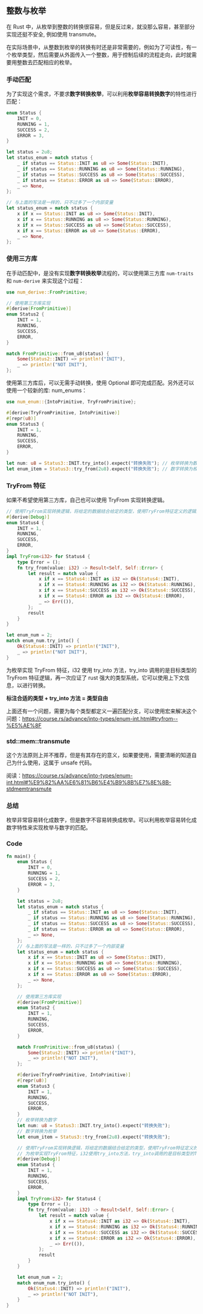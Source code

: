 ## 整数与枚举

在 Rust 中，从枚举到整数的转换很容易，但是反过来，就没那么容易，甚至部分实现还挺不安全, 例如使用 transmute。

在实际场景中，从整数到枚举的转换有时还是非常需要的，例如为了可读性，有一个枚举类型，然后需要从外面传入一个整数，用于控制后续的流程走向，此时就需要用整数去匹配相应的枚举。

### 手动匹配

为了实现这个需求，不要求**数字转换枚举**，可以利用**枚举容易转换数字**的特性进行匹配：

```rust
enum Status {
    INIT = 0,
    RUNNING = 1,
    SUCCESS = 2,
    ERROR = 3,
}

let status = 2u8;
let status_enum = match status {
    _ if status == Status::INIT as u8 => Some(Status::INIT),
    _ if status == Status::RUNNING as u8 => Some(Status::RUNNING),
    _ if status == Status::SUCCESS as u8 => Some(Status::SUCCESS),
    _ if status == Status::ERROR as u8 => Some(Status::ERROR),
    _ => None,
};

// 与上面的写法是一样的，只不过多了一个内部变量
let status_enum = match status {
    x if x == Status::INIT as u8 => Some(Status::INIT),
    x if x == Status::RUNNING as u8 => Some(Status::RUNNING),
    x if x == Status::SUCCESS as u8 => Some(Status::SUCCESS),
    x if x == Status::ERROR as u8 => Some(Status::ERROR),
    _ => None,
};
```

### 使用三方库

在手动匹配中，是没有实现**数字转换枚举**流程的，可以使用第三方库 `num-traits` 和 `num-derive` 来实现这个过程：

```rust
use num_derive::FromPrimitive;

// 使用第三方库实现
#[derive(FromPrimitive)]
enum Status2 {
    INIT = 1,
    RUNNING,
    SUCCESS,
    ERROR,
}

match FromPrimitive::from_u8(status) {
    Some(Status2::INIT) => println!("INIT"),
    _ => println!("NOT INIT"),
};
```

使用第三方库后，可以无需手动转换，使用 Optional 即可完成匹配。另外还可以使用一个较新的库: num_enums：

```rust
use num_enum::{IntoPrimitive, TryFromPrimitive};

#[derive(TryFromPrimitive, IntoPrimitive)]
#[repr(u8)]
enum Status3 {
    INIT = 1,
    RUNNING,
    SUCCESS,
    ERROR,
}

let num: u8 = Status3::INIT.try_into().expect("转换失败"); // 枚举转换为数字
let enum_item = Status3::try_from(2u8).expect("转换失败"); // 数字转换为枚举
```

### TryFrom 特征

如果不希望使用第三方库，自己也可以使用 TryFrom 实现转换逻辑。

```rust
// 使用TryFrom实现转换逻辑，将给定的数据结合给定的类型，使用TryFrom特征定义的逻辑进行转换
#[derive(Debug)]
enum Status4 {
    INIT = 1,
    RUNNING,
    SUCCESS,
    ERROR,
}
impl TryFrom<i32> for Status4 {
    type Error = ();
    fn try_from(value: i32) -> Result<Self, Self::Error> {
        let result = match value {
            x if x == Status4::INIT as i32 => Ok(Status4::INIT),
            x if x == Status4::RUNNING as i32 => Ok(Status4::RUNNING),
            x if x == Status4::SUCCESS as i32 => Ok(Status4::SUCCESS),
            x if x == Status4::ERROR as i32 => Ok(Status4::ERROR),
            _ => Err(()),
        };
        result
    }
}

let enum_num = 2;
match enum_num.try_into() {
    Ok(Status4::INIT) => println!("INIT"),
    _ => println!("NOT INIT"),
}
```

为枚举实现 TryFrom 特征，i32 使用 try_into 方法，try_into 调用的是目标类型的 TryFrom 特征逻辑，再一次应证了 rust 强大的类型系统，它可以使用上下文信息，以进行转换。

**标注合适的类型 + try_into 方法 = 类型自由**

上面还有一个问题，需要为每个类型都定义一遍匹配分支，可以使用宏来解决这个问题：https://course.rs/advance/into-types/enum-int.html#tryfrom--%E5%AE%8F

### std::mem::transmute

这个方法原则上并不推荐，但是有其存在的意义，如果要使用，需要清晰的知道自己为什么使用，这属于 unsafe 代码。

阅读：https://course.rs/advance/into-types/enum-int.html#%E9%82%AA%E6%81%B6%E4%B9%8B%E7%8E%8B-stdmemtransmute

### 总结

枚举非常容易转化成数字，但是数字不容易转换成枚举。可以利用枚举容易转化成数字特性来实现枚举与数字的匹配。

### Code 
```rust
fn main() {
    enum Status {
        INIT = 0,
        RUNNING = 1,
        SUCCESS = 2,
        ERROR = 3,
    }

    let status = 2u8;
    let status_enum = match status {
        _ if status == Status::INIT as u8 => Some(Status::INIT),
        _ if status == Status::RUNNING as u8 => Some(Status::RUNNING),
        _ if status == Status::SUCCESS as u8 => Some(Status::SUCCESS),
        _ if status == Status::ERROR as u8 => Some(Status::ERROR),
        _ => None,
    };
    // 与上面的写法是一样的，只不过多了一个内部变量
    let status_enum = match status {
        x if x == Status::INIT as u8 => Some(Status::INIT),
        x if x == Status::RUNNING as u8 => Some(Status::RUNNING),
        x if x == Status::SUCCESS as u8 => Some(Status::SUCCESS),
        x if x == Status::ERROR as u8 => Some(Status::ERROR),
        _ => None,
    };

    // 使用第三方库实现
    #[derive(FromPrimitive)]
    enum Status2 {
        INIT = 1,
        RUNNING,
        SUCCESS,
        ERROR,
    }

    match FromPrimitive::from_u8(status) {
        Some(Status2::INIT) => println!("INIT"),
        _ => println!("NOT INIT"),
    };

    #[derive(TryFromPrimitive, IntoPrimitive)]
    #[repr(u8)]
    enum Status3 {
        INIT = 1,
        RUNNING,
        SUCCESS,
        ERROR,
    }
    // 枚举转换为数字
    let num: u8 = Status3::INIT.try_into().expect("转换失败");
    // 数字转换为枚举
    let enum_item = Status3::try_from(2u8).expect("转换失败");

    // 使用TryFrom实现转换逻辑，将给定的数据结合给定的类型，使用TryFrom特征定义的逻辑进行转换
    // 为枚举实现TryFrom特征，i32使用try_into方法，try_into调用的是目标类型的TryFrom特征逻辑，再一次应证了rust强大的类型系统，它可以使用上下文信息，以进行转换
    #[derive(Debug)]
    enum Status4 {
        INIT = 1,
        RUNNING,
        SUCCESS,
        ERROR,
    }
    impl TryFrom<i32> for Status4 {
        type Error = ();
        fn try_from(value: i32) -> Result<Self, Self::Error> {
            let result = match value {
                x if x == Status4::INIT as i32 => Ok(Status4::INIT),
                x if x == Status4::RUNNING as i32 => Ok(Status4::RUNNING),
                x if x == Status4::SUCCESS as i32 => Ok(Status4::SUCCESS),
                x if x == Status4::ERROR as i32 => Ok(Status4::ERROR),
                _ => Err(()),
            };
            result
        }
    }

    let enum_num = 2;
    match enum_num.try_into() {
        Ok(Status4::INIT) => println!("INIT"),
        _ => println!("NOT INIT"),
    }
}
```
